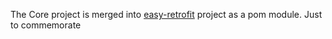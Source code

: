 The Core project is merged into [easy-retrofit](https://github.com/liuziyuan/easy-retrofit) project as a pom module. Just to commemorate
